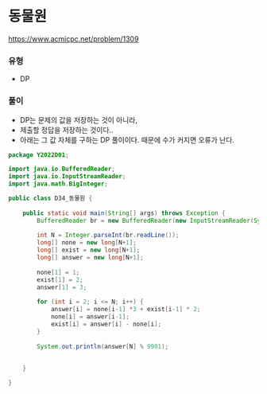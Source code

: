 # 동물원
https://www.acmicpc.net/problem/1309

### 유형
- DP

### 풀이
- DP는 문제의 값을 저장하는 것이 아니라,
- 제출할 정답을 저장하는 것이다..
- 아래는 그 값 자체를 구하는 DP 풀이이다. 때문에 수가 커지면 오류가 난다.
```java
package Y2022D01;

import java.io.BufferedReader;
import java.io.InputStreamReader;
import java.math.BigInteger;

public class D34_동물원 {
	
	public static void main(String[] args) throws Exception {
		BufferedReader br = new BufferedReader(new InputStreamReader(System.in));
		
		int N = Integer.parseInt(br.readLine());
		long[] none = new long[N+1];
		long[] exist = new long[N+1];
		long[] answer = new long[N+1];
		
		none[1] = 1;
		exist[1] = 2;
		answer[1] = 3;
		
		for (int i = 2; i <= N; i++) {
			answer[i] = none[i-1] *3 + exist[i-1] * 2;
			none[i] = answer[i-1];
			exist[i] = answer[i] - none[i];
		}
		
		System.out.println(answer[N] % 9901);
		
		
	}

}


```